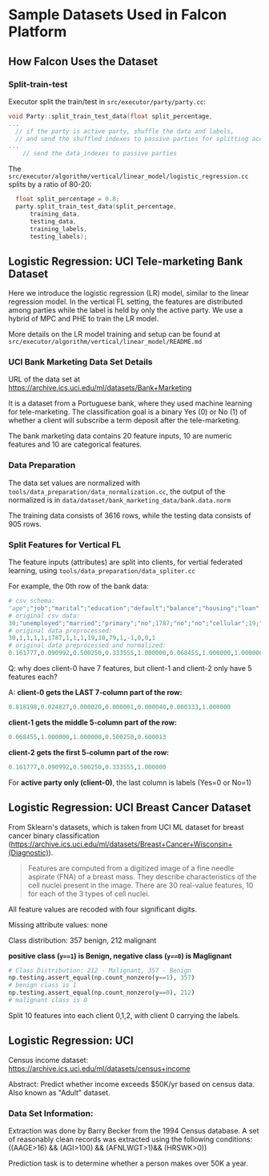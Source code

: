 # Sample Datasets Used in Falcon Platform

## How Falcon Uses the Dataset

### Split-train-test

Executor split the train/test in `src/executor/party/party.cc`:
```c++
void Party::split_train_test_data(float split_percentage,
...
  // if the party is active party, shuffle the data and labels,
  // and send the shuffled indexes to passive parties for splitting accordingly
...
    // send the data_indexes to passive parties
```

The `src/executor/algorithm/vertical/linear_model/logistic_regression.cc` splits by a ratio of 80-20:

```cpp
  float split_percentage = 0.8;
  party.split_train_test_data(split_percentage,
      training_data,
      testing_data,
      training_labels,
      testing_labels);
```

## Logistic Regression: UCI Tele-marketing Bank Dataset

Here we introduce the logistic regression (LR) model, similar to the linear regression model.
In the vertical FL setting, the features are distributed among parties
while the label is held by only the active party. We use a hybrid of MPC and PHE 
to train the LR model.

More details on the LR model training and setup can be found at `src/executor/algorithm/vertical/linear_model/README.md`

### UCI Bank Marketing Data Set Details

URL of the data set at https://archive.ics.uci.edu/ml/datasets/Bank+Marketing

It is a dataset from a Portuguese bank, where they used machine learning for tele-marketing. The classification goal is a binary Yes (0) or No (1) of whether a client will subscribe a term deposit after the tele-marketing.

The bank marketing data contains 20 feature inputs, 10 are numeric features and 10 are categorical features.

### Data Preparation

The data set values are normalized with `tools/data_preparation/data_normalization.cc`, the output of the normalized is in `data/dataset/bank_marketing_data/bank.data.norm`

The training data consists of 3616 rows, while the testing data consists of 905 rows.


### Split Features for Vertical FL

The feature inputs (attributes) are split into clients, for vertial federated learning, using `tools/data_preparation/data_spliter.cc`

For example, the 0th row of the bank data:
```py
# csv schema:
"age";"job";"marital";"education";"default";"balance";"housing";"loan";"contact";"day";"month";"duration";"campaign";"pdays";"previous";"poutcome";"y"
# original csv data:
30;"unemployed";"married";"primary";"no";1787;"no";"no";"cellular";19;"oct";79;1;-1;0;"unknown";"no"
# original data preprocessed:
30,1,1,1,1,1787,1,1,1,19,10,79,1,-1,0,0,1
# original data preprocessed and normalized:
0.161777,0.090992,0.500250,0.333555,1.000000,0.068455,1.000000,1.000000,0.500250,0.600013,0.818198,0.024827,0.000020,0.000001,0.000040,0.000333,1.000000
```

Q: why does client-0 have 7 features, but client-1 and client-2 only have 5 features each?

A: **client-0 gets the LAST 7-column part of the row:**
```py
0.818198,0.024827,0.000020,0.000001,0.000040,0.000333,1.000000
```

**client-1 gets the middle 5-column part of the row:**
```py
0.068455,1.000000,1.000000,0.500250,0.600013
```

**client-2 gets the first 5-column part of the row:**
```py
0.161777,0.090992,0.500250,0.333555,1.000000
```


For **active party only (client-0)**, the last column is labels (Yes=0 or No=1)


## Logistic Regression: UCI Breast Cancer Dataset

From Sklearn's datasets, which is taken from UCI ML dataset for breast cancer binary classification (https://archive.ics.uci.edu/ml/datasets/Breast+Cancer+Wisconsin+(Diagnostic)).

> Features are computed from a digitized image of a fine needle aspirate (FNA) of a breast mass. They describe characteristics of the cell nuclei present in the image.
There are 30 real-value features, 10 for each of the 3 types of cell nuclei.

All feature values are recoded with four significant digits.

Missing attribute values: none

Class distribution: 357 benign, 212 malignant

**positive class (`y==1`) is Benign, negative class (`y==0`) is Maglignant**

```py
# Class Distribution: 212 - Malignant, 357 - Benign
np.testing.assert_equal(np.count_nonzero(y==1), 357)
# benign class is 1
np.testing.assert_equal(np.count_nonzero(y==0), 212)
# malignant class is 0
```

Split 10 features into each client 0,1,2, with client 0 carrying the labels.


## Logistic Regression: UCI 

Census income dataset: https://archive.ics.uci.edu/ml/datasets/census+income

Abstract: Predict whether income exceeds $50K/yr based on census data. Also known as "Adult" dataset.

### Data Set Information:

Extraction was done by Barry Becker from the 1994 Census database. A set of reasonably clean records was extracted using the following conditions: ((AAGE>16) && (AGI>100) && (AFNLWGT>1)&& (HRSWK>0))

Prediction task is to determine whether a person makes over 50K a year.